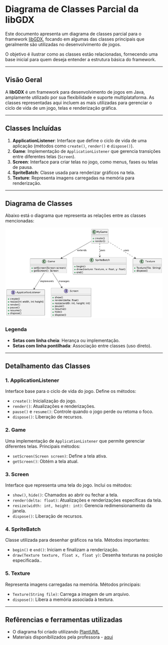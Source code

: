 # Diagrama de Classes Parcial da libGDX

Este documento apresenta um diagrama de classes parcial para o framework [libGDX](https://libgdx.com), focando em algumas das classes principais que geralmente são utilizadas no desenvolvimento de jogos. 

O objetivo é ilustrar como as classes estão relacionadas, fornecendo uma base inicial para quem deseja entender a estrutura básica do framework.

---

## **Visão Geral**

A **libGDX** é um framework para desenvolvimento de jogos em Java, amplamente utilizado por sua flexibilidade e suporte multiplataforma. As classes representadas aqui incluem as mais utilizadas para gerenciar o ciclo de vida de um jogo, telas e renderização gráfica.

---

## **Classes Incluídas**

1. **ApplicationListener**: Interface que define o ciclo de vida de uma aplicação (métodos como `create()`, `render()` e `dispose()`).
2. **Game**: Implementação de `ApplicationListener` que gerencia transições entre diferentes telas (`Screen`).
3. **Screen**: Interface para criar telas no jogo, como menus, fases ou telas de pausa.
4. **SpriteBatch**: Classe usada para renderizar gráficos na tela.
5. **Texture**: Representa imagens carregadas na memória para renderização.

---

## **Diagrama de Classes**

Abaixo está o diagrama que representa as relações entre as classes mencionadas:

![Diagrama de Classes](diagrama_classes.png)

### **Legenda**
- **Setas com linha cheia**: Herança ou implementação.
- **Setas com linha pontilhada**: Associação entre classes (uso direto).

---

## **Detalhamento das Classes**

### **1. ApplicationListener**
Interface base para o ciclo de vida do jogo. Define os métodos:
- `create()`: Inicialização do jogo.
- `render()`: Atualizações e renderizações.
- `pause()` e `resume()`: Controle quando o jogo perde ou retoma o foco.
- `dispose()`: Liberação de recursos.

### **2. Game**
Uma implementação de `ApplicationListener` que permite gerenciar diferentes telas. Principais métodos:
- `setScreen(Screen screen)`: Define a tela ativa.
- `getScreen()`: Obtém a tela atual.

### **3. Screen**
Interface que representa uma tela do jogo. Inclui os métodos:
- `show()`, `hide()`: Chamados ao abrir ou fechar a tela.
- `render(delta: float)`: Atualizações e renderizações específicas da tela.
- `resize(width: int, height: int)`: Gerencia redimensionamento da janela.
- `dispose()`: Liberação de recursos.

### **4. SpriteBatch**
Classe utilizada para desenhar gráficos na tela. Métodos importantes:
- `begin()` e `end()`: Iniciam e finalizam a renderização.
- `draw(Texture texture, float x, float y)`: Desenha texturas na posição especificada..

### **5. Texture**
Representa imagens carregadas na memória. Métodos principais:
- `Texture(String file)`: Carrega a imagem de um arquivo.
- `dispose()`: Libera a memória associada à textura.

---

## **Refêrencias e ferramentas utilizadas**
- O diagrama foi criado utilizando [PlantUML](https://plantuml.com)
- Materiais disponibilizados pela professora - [aqui](https://github.com/libgdx/libgdx/tree/master)

